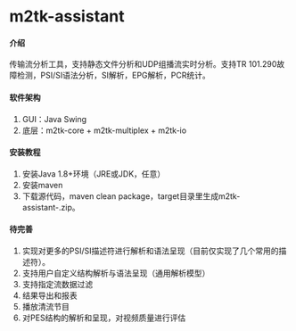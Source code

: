 # m2tk-assistant

#### 介绍
传输流分析工具，支持静态文件分析和UDP组播流实时分析。支持TR 101.290故障检测，PSI/SI语法分析，SI解析，EPG解析，PCR统计。

#### 软件架构
1.  GUI：Java Swing
2.  底层：m2tk-core + m2tk-multiplex + m2tk-io


#### 安装教程

1.  安装Java 1.8+环境（JRE或JDK，任意）
2.  安装maven
3.  下载源代码，maven clean package，target目录里生成m2tk-assistant-<version>.zip。

#### 待完善

1.  实现对更多的PSI/SI描述符进行解析和语法呈现（目前仅实现了几个常用的描述符）。
2.  支持用户自定义结构解析与语法呈现（通用解析模型）
3.  支持指定流数据过滤
4.  结果导出和报表
5.  播放清流节目
6.  对PES结构的解析和呈现，对视频质量进行评估